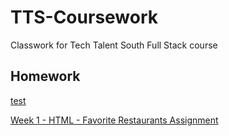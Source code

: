 # TTS-Coursework

Classwork for Tech Talent South Full Stack course

## Homework

[test](/html_test/index.html)

[Week 1 - HTML - Favorite Restaurants Assignment](/html_basics/favorite_restaurants_assignment/index.html)
